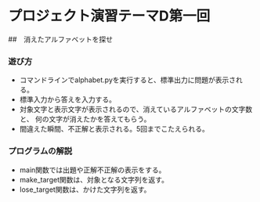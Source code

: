 # プロジェクト演習テーマD第一回
##　消えたアルファベットを探せ
### 遊び方
* コマンドラインでalphabet.pyを実行すると、標準出力に問題が表示される。
* 標準入力から答えを入力する。
* 対象文字と表示文字が表示されるので、消えているアルファベットの文字数と、
何の文字が消えたかを答えてもらう。
* 間違えた瞬間、不正解と表示される。5回までこたえられる。
### プログラムの解説
* main関数では出題や正解不正解の表示をする。
* make_target関数は、対象となる文字列を返す。
* lose_target関数は、かけた文字列を返す。
